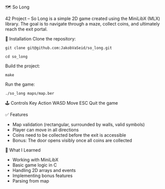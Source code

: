 🗺️ So Long

42 Project – So Long 
is a simple 2D game created using the MiniLibX (MLX) library. 
The goal is to navigate through a maze, collect coins, and ultimately reach the exit portal.


🔧 Installation
Clone the repository:
```
git clone git@github.com:JakobVaSeid/so_long.git
```
```
cd so_long
```

Build the project:
```
make
```

Run the game:
```
./so_long maps/map.ber
```

🕹️ Controls
Key	Action
WASD	Move
ESC	Quit the game

✅ Features
- Map validation (rectangular, surrounded by walls, valid symbols)
- Player can move in all directions
- Coins need to be collected before the exit is accessible
- Bonus: The door opens visibly once all coins are collected

🧠 What I Learned
- Working with MiniLibX
- Basic game logic in C
- Handling 2D arrays and events
- Implementing bonus features
- Parsing from map

